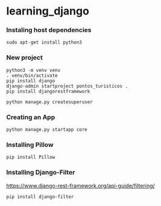 # learning_django

### Instaling host dependencies
    sudo apt-get install python3
    

### New project
    python3 -m venv venv
    . venv/bin/activate
    pip install django
    django-admin startproject pontos_turisticos .
    pip install djangorestframework
    
    python manage.py createsuperuser
    
### Creating an App
    python manage.py startapp core
    
### Installing Pillow
    pip install Pillow
    
### Installing Django-Filter
https://www.django-rest-framework.org/api-guide/filtering/
    
    pip install django-filter
